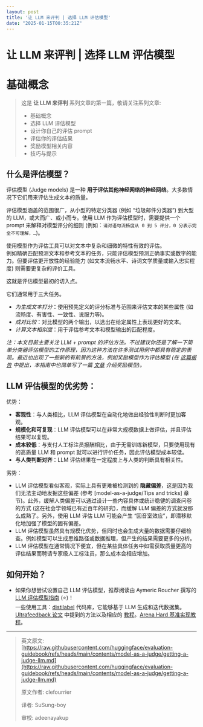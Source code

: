 ```yaml
---
layout: post
title: '让 LLM 来评判 | 选择 LLM 评估模型'
date: "2025-01-15T00:35:21Z"
---
```

让 LLM 来评判 | 选择 LLM 评估模型
=======================

基础概念
====

> 这是 **让 LLM 来评判** 系列文章的第一篇，敬请关注系列文章:
> 
> *   基础概念
> *   选择 LLM 评估模型
> *   设计你自己的评估 prompt
> *   评估你的评估结果
> *   奖励模型相关内容
> *   技巧与提示

什么是评估模型？
--------

评估模型 (Judge models) 是一种 **用于评估其他神经网络的神经网络**。大多数情况下它们用来评估生成文本的质量。

评估模型涵盖的范围很广，从小型的特定分类器 (例如 “垃圾邮件分类器”) 到大型的 LLM，或大而广、或小而专。使用 LLM 作为评估模型时，需要提供一个 prompt 来解释对模型评分的细则 (例如：`请对语句流畅度从 0 到 5 评分，0 分表示完全不可理解，…`)。

使用模型作为评估工具可以对文本中复杂和细微的特性有效的评估。  
例如精确匹配预测文本和参考文本的任务，只能评估模型预测正确事实或数字的能力。但要评估更开放性的经验能力 (如文本流畅水平、诗词文学质量或输入忠实程度) 则需要更复杂的评价工具。

这就是评估模型最初的切入点。

它们通常用于三大任务。

*   _为生成文本打分_：使用预先定义的评分标准与范围来评估文本的某些属性 (如流畅度、有害性、一致性、说服力等)。
*   _成对比较_：对比模型的两个输出，以选出在给定属性上表现更好的文本。
*   _计算文本相似度_：用于评估参考文本和模型输出的匹配程度。

_注：本文目前主要关注 LLM + prompt 的评估方法。不过建议你还是了解一下简单分类器评估模型的工作原理，因为这种方法在许多测试用例中都具有稳定的表现。最近也出现了一些新的有前景的方法，例如奖励模型作为评估模型 (在 [这篇报告](https://research.nvidia.com/publication/2024-06_nemotron-4-340b) 中提出，本指南中也简单写了一篇 [文章](https://github.com/huggingface/evaluation-guidebook/blob/main/contents/model-as-a-judge/what-about-reward-models.md) 介绍奖励模型)。_

LLM 评估模型的优劣势：
-------------

优势：

*   **客观性**：与人类相比，LLM 评估模型在自动化地做出经验性判断时更加客观。
*   **规模化和可复现**：LLM 评估模型可以在非常大规模数据上做评估，并且评估结果可以复现。
*   **成本较低**：与支付人工标注员报酬相比，由于无需训练新模型，只要使用现有的高质量 LLM 和 prompt 就可以进行评价任务，因此评估模型成本较低。
*   **与人类判断对齐**：LLM 评估结果在一定程度上与人类的判断具有相关性。

劣势：

*   LLM 评估模型看似客观，实际上具有更难被检测到的 **隐藏偏差**，这是因为我们无法主动地发掘这些偏差 (参考 \[model-as-a-judge/Tips and tricks\] 章节)。此外，缓解人类偏差可以通过设计一些内容具体或统计稳健的调查问卷的方式 (这在社会学领域已有近百年的研究)，而缓解 LLM 偏差的方式就没那么成熟了。另外，使用 LLM 评估 LLM 可能会产生 “回音室效应”，即潜移默化地加强了模型的固有偏差。
*   LLM 评估模型虽然具有规模化优势，但同时也会生成大量的数据需要仔细检查。例如模型可以生成思维路径或数据推理，但产生的结果需要更多的分析。
*   LLM 评估模型在通常情况下便宜，但在某些具体任务中如需获取质量更高的评估结果而聘请专家级人工标注员，那么成本会相应增加。

如何开始？
-----

*   如果你想尝试设置自己 LLM 评估模型，推荐阅读由 Aymeric Roucher 撰写的 [LLM 评估模型指南](https://huggingface.co/learn/cookbook/en/llm_judge) (⭐)！  
    一些使用工具：[distilabel](https://distilabel.argilla.io/latest/) 代码库，它能够基于 LLM 生成和迭代数据集。[Ultrafeedback 论文](https://arxiv.org/abs/2310.01377) 中提到的方法以及相应的 [教程](https://distilabel.argilla.io/latest/sections/pipeline_samples/papers/ultrafeedback/)。[Arena Hard 基准实现教程](https://distilabel.argilla.io/latest/sections/pipeline_samples/examples/benchmarking_with_distilabel/)。

* * *

> 英文原文: [https://raw.githubusercontent.com/huggingface/evaluation-guidebook/refs/heads/main/contents/model-as-a-judge/getting-a-judge-llm.md](https://raw.githubusercontent.com/huggingface/evaluation-guidebook/refs/heads/main/contents/model-as-a-judge/getting-a-judge-llm.md)
> 
> 原文作者: clefourrier
> 
> 译者: SuSung-boy
> 
> 审校: adeenayakup